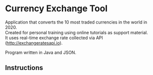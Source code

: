 # Currency Exchange Tool

Application that converts the 10 most traded currencies in the world in 2020.  
Created for personal training using online tutorials as support material.  
It uses real-time exchange rate collected via API (http://exchangeratesapi.io).  

Program written in Java and JSON.  
## Instructions

